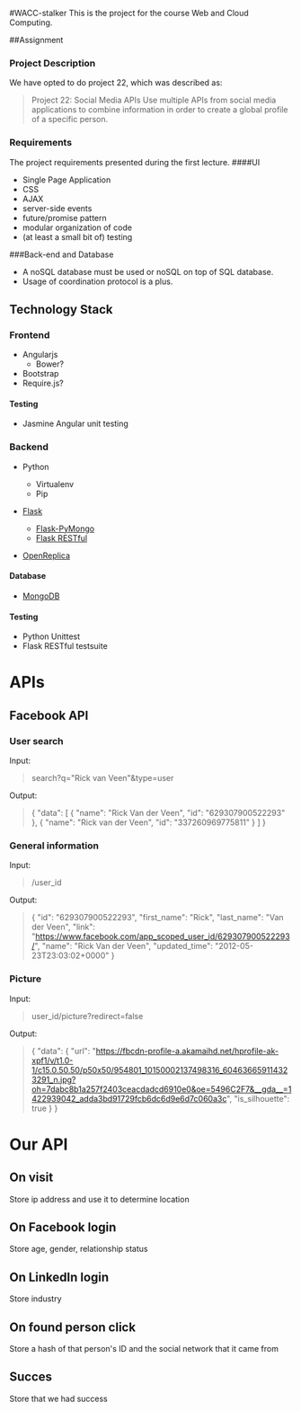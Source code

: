 #WACC-stalker
This is the project for the course Web and Cloud Computing.

##Assignment

### Project Description
We have opted to do project 22, which was described as:
>Project 22: Social Media APIs
Use multiple APIs from social media applications to combine information in order to create a global profile of a specific person.
	
### Requirements
The project requirements presented during the first lecture.
####UI
- Single Page Application
- CSS
- AJAX
- server-side events
- future/promise pattern
- modular organization of code
- (at least a small bit of) testing

###Back-end and Database
- A noSQL database must be used or noSQL on top of SQL database.
- Usage of coordination protocol is a plus.

## Technology Stack

### Frontend
- Angularjs
	- Bower?
- Bootstrap
- Require.js?

#### Testing
- Jasmine Angular unit testing 

### Backend
- Python
	- Virtualenv
	- Pip

- [Flask](http://www.flask.pocoo.org)
	- [Flask-PyMongo](http://flask-pymongo.readthedocs.org/en/latest/)
	- [Flask RESTful](http://flask-restful.readthedocs.org/en/latest/)

- [OpenReplica](http://openreplica.org/)

#### Database
- [MongoDB](http://www.mongodb.org/)

#### Testing
- Python Unittest
- Flask RESTful testsuite

# APIs

## Facebook API

### User search
Input:
>search?q="Rick van Veen"&type=user

Output:
>{
  "data": [
    {
      "name": "Rick Van der Veen", 
      "id": "629307900522293"
    }, 
    {
      "name": "Rick van der Veen", 
      "id": "337260969775811"
    }
    ]
}

### General information
Input:
>/user_id

Output:
>{
  "id": "629307900522293", 
  "first_name": "Rick", 
  "last_name": "Van der Veen", 
  "link": "https://www.facebook.com/app_scoped_user_id/629307900522293/", 
  "name": "Rick Van der Veen", 
  "updated_time": "2012-05-23T23:03:02+0000"
}

### Picture
Input:
>user_id/picture?redirect=false

Output:
>{
  "data": {
    "url": "https://fbcdn-profile-a.akamaihd.net/hprofile-ak-xpf1/v/t1.0-1/c15.0.50.50/p50x50/954801_10150002137498316_604636659114323291_n.jpg?oh=7dabc8b1a257f2403ceacdadcd6910e0&oe=5496C2F7&__gda__=1422939042_adda3bd91729fcb6dc6d9e6d7c060a3c", 
    "is_silhouette": true
  }
}

# Our API
## On visit   
  Store ip address and use it to determine location

## On Facebook login
  Store age, gender, relationship status

## On LinkedIn login
  Store industry

## On found person click
  Store a hash of that person's ID and the social network that it came from

## Succes 
  Store that we had success